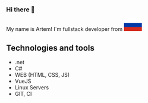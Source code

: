 ### Hi there 👋

My name is Artem! I`m fullstack developer from ![](https://raw.githubusercontent.com/sysolyatin/sysolyatin/8d05266b5cf4323e65554fa0ea0ed066446e3084/ru.svg)

## Technologies and tools

- .net
- C#
- WEB (HTML, CSS, JS)
- VueJS
- Linux Servers
- GIT, CI
